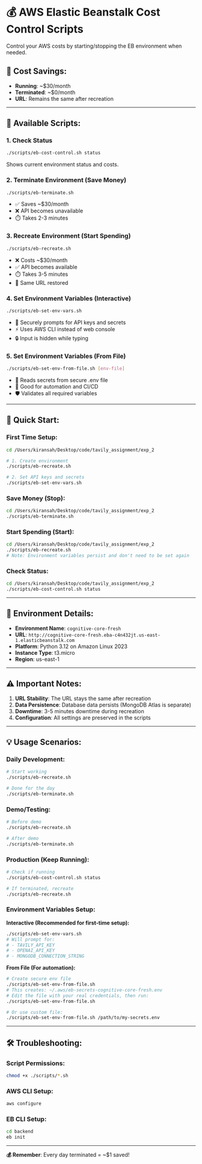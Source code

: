 # 💰 **AWS Elastic Beanstalk Cost Control Scripts**

Control your AWS costs by starting/stopping the EB environment when needed.

## **💸 Cost Savings:**
- **Running**: ~$30/month 
- **Terminated**: ~$0/month
- **URL**: Remains the same after recreation

---

## **📜 Available Scripts:**

### **1. Check Status**
```bash
./scripts/eb-cost-control.sh status
```
Shows current environment status and costs.

### **2. Terminate Environment (Save Money)**
```bash
./scripts/eb-terminate.sh
```
- ✅ Saves ~$30/month
- ❌ API becomes unavailable
- ⏱️ Takes 2-3 minutes

### **3. Recreate Environment (Start Spending)**
```bash
./scripts/eb-recreate.sh  
```
- ❌ Costs ~$30/month
- ✅ API becomes available
- ⏱️ Takes 3-5 minutes
- 🔗 Same URL restored

### **4. Set Environment Variables (Interactive)**
```bash
./scripts/eb-set-env-vars.sh
```
- 🔐 Securely prompts for API keys and secrets
- ⚡ Uses AWS CLI instead of web console
- 🔒 Input is hidden while typing

### **5. Set Environment Variables (From File)**
```bash
./scripts/eb-set-env-from-file.sh [env-file]
```
- 📁 Reads secrets from secure .env file
- 🤖 Good for automation and CI/CD
- 🛡️ Validates all required variables

---

## **🚀 Quick Start:**

### **First Time Setup:**
```bash
cd /Users/kiransah/Desktop/code/tavily_assignment/exp_2

# 1. Create environment
./scripts/eb-recreate.sh

# 2. Set API keys and secrets
./scripts/eb-set-env-vars.sh
```

### **Save Money (Stop):**
```bash
cd /Users/kiransah/Desktop/code/tavily_assignment/exp_2
./scripts/eb-terminate.sh
```

### **Start Spending (Start):**
```bash
cd /Users/kiransah/Desktop/code/tavily_assignment/exp_2  
./scripts/eb-recreate.sh
# Note: Environment variables persist and don't need to be set again
```

### **Check Status:**
```bash
cd /Users/kiransah/Desktop/code/tavily_assignment/exp_2
./scripts/eb-cost-control.sh status
```

---

## **🔗 Environment Details:**

- **Environment Name**: `cognitive-core-fresh`
- **URL**: `http://cognitive-core-fresh.eba-c4n432jt.us-east-1.elasticbeanstalk.com`
- **Platform**: Python 3.12 on Amazon Linux 2023
- **Instance Type**: t3.micro
- **Region**: us-east-1

---

## **⚠️ Important Notes:**

1. **URL Stability**: The URL stays the same after recreation
2. **Data Persistence**: Database data persists (MongoDB Atlas is separate)
3. **Downtime**: 3-5 minutes downtime during recreation
4. **Configuration**: All settings are preserved in the scripts

---

## **💡 Usage Scenarios:**

### **Daily Development:**
```bash
# Start working
./scripts/eb-recreate.sh

# Done for the day  
./scripts/eb-terminate.sh
```

### **Demo/Testing:**
```bash
# Before demo
./scripts/eb-recreate.sh

# After demo
./scripts/eb-terminate.sh
```

### **Production (Keep Running):**
```bash
# Check if running
./scripts/eb-cost-control.sh status

# If terminated, recreate
./scripts/eb-recreate.sh
```

### **Environment Variables Setup:**

**Interactive (Recommended for first-time setup):**
```bash
./scripts/eb-set-env-vars.sh
# Will prompt for:
# - TAVILY_API_KEY
# - OPENAI_API_KEY  
# - MONGODB_CONNECTION_STRING
```

**From File (For automation):**
```bash
# Create secure env file
./scripts/eb-set-env-from-file.sh
# This creates: ~/.aws/eb-secrets-cognitive-core-fresh.env
# Edit the file with your real credentials, then run:
./scripts/eb-set-env-from-file.sh

# Or use custom file:
./scripts/eb-set-env-from-file.sh /path/to/my-secrets.env
```

---

## **🛠️ Troubleshooting:**

### **Script Permissions:**
```bash
chmod +x ./scripts/*.sh
```

### **AWS CLI Setup:**
```bash
aws configure
```

### **EB CLI Setup:**
```bash
cd backend
eb init
```

---

**💰 Remember**: Every day terminated = ~$1 saved!
